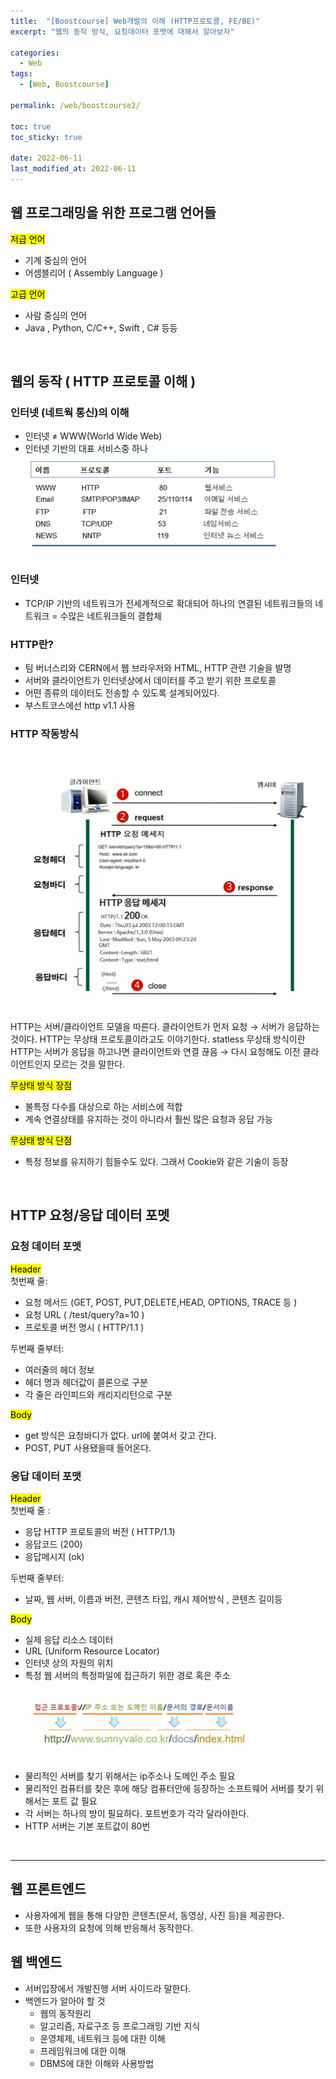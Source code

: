 ```yaml
---
title:  "[Boostcourse] Web개발의 이해 (HTTP프로토콜, FE/BE)"
excerpt: "웹의 동작 방식, 요청데이터 포멧에 대해서 알아보자"

categories:
  - Web
tags:
  - [Web, Boostcourse]

permalink: /web/boostcourse2/

toc: true
toc_sticky: true
 
date: 2022-06-11
last_modified_at: 2022-06-11
---
```


## 웹 프로그래밍을 위한 프로그램 언어들

<mark>저급 언어</mark>
- 기계 중심의 언어
- 어셈블리어 ( Assembly Language )

<mark>고급 언어</mark>
- 사람 중심의 언어
- Java , Python, C/C++, Swift , C# 등등

<br>

## 웹의 동작 ( HTTP 프로토콜 이해 )
### 인터넷 (네트웍 통신)의 이해
- 인터넷 ≠ WWW(World Wide Web)
- 인터넷 기반의 대표 서비스중 하나     
![Untitled](/assets/images/posts_img/2022-06-11-web-boostcourse2/Untitled.png)
### 인터넷
- TCP/IP 기반의 네트워크가 전세계적으로 확대되어 하나의 연결된 네트워크들의 네트워크 = 수많은 네트워크들의 결합체
  
### HTTP란?
- 팀 버너스리와 CERN에서 웹 브라우저와 HTML, HTTP 관련 기술을 발명
- 서버와 클라이언트가 인터넷상에서 데이터를 주고 받기 위한 프로토콜
- 어떤 종류의 데이터도 전송할 수 있도록 설계되어있다.
- 부스트코스에선 http v1.1 사용
  
### HTTP 작동방식   
![Untitled](/assets/images/posts_img/2022-06-11-web-boostcourse2/Untitled%201.png)
    
 HTTP는 서버/클라이언트 모델을 따른다. 클라이언트가 먼저 요청 → 서버가 응답하는 것이다. HTTP는 무상태 프로토콜이라고도 이야기한다. statless 무상태 방식이란 HTTP는 서버가 응답을 하고나면 클라이언트와 연결 끊음 → 다시 요청해도 이전 클라이언트인지 모르는 것을 말한다.
  
<mark>무상태 방식 장점</mark>
- 불특정 다수를 대상으로 하는 서비스에 적합
- 계속 연결상태를 유지하는 것이 아니라서 훨씬 많은 요청과 응답 가능
  
<mark>무상태 방식 단점</mark>
- 특정 정보를 유지하기 힘들수도 있다. 그래서 Cookie와 같은 기술이 등장

<br>

## HTTP 요청/응답 데이터 포멧
### 요청 데이터 포멧
<Mark>Header</Mark>     
첫번째 줄:
-  요청 메서드 (GET, POST, PUT,DELETE,HEAD, OPTIONS, TRACE 등 )
- 요청 URL ( /test/query?a=10 )
- 프로토콜 버전 명시 ( HTTP/1.1 )
            
두번째 줄부터:
- 여러줄의 헤더 정보
- 헤더 명과 헤더값이 콜론으로 구분
- 각 줄은 라인피드와 캐리지리턴으로 구분


<Mark>Body</Mark> 
- get 방식은 요청바디가 없다. url에 붙여서 갖고 간다.
- POST, PUT 사용됐을때 들어온다.
  
### 응답 데이터 포맷
<Mark>Header</Mark>     
첫번째 줄 :
- 응답 HTTP 프로토콜의 버전 ( HTTP/1.1)
- 응답코드 (200)
- 응답메시지 (ok)
            
두번째 줄부터:    
- 날짜, 웹 서버, 이름과 버전, 콘텐츠 타입, 캐시 제어방식 , 콘텐츠 길이등

<Mark>Body</Mark> 
- 실제 응답 리소스 데이터
- URL (Uniform Resource Locator)
- 인터넷 상의 자원의 위치
- 특정 웹 서버의 특정파일에 접근하기 위한 경로 혹은 주소

![Untitled](/assets/images/posts_img/2022-06-11-web-boostcourse2/Untitled%202.png)
        
- 물리적인 서버를 찾기 위해서는 ip주소나 도메인 주소 필요
- 물리적인 컴퓨터를 찾은 후에 해당 컴퓨터안에 등장하는 소프트웨어 서버를 찾기 위해서는 포트 값 필요
- 각 서버는 하나의 방이 필요하다. 포트번호가 각각 달라야한다.
- HTTP 서버는 기본 포트값이 80번
  
<br>

---
## 웹 프론트엔드
- 사용자에게 웹을 통해 다양한 콘텐츠(문서, 동영상, 사진 등)을 제공한다.
- 또한 사용자의 요청에 의해 반응해서 동작한다.

## 웹 백엔드

- 서버입장에서 개발진행 서버 사이드라 말한다.
- 백엔드가 알아야 할 것
    - 웹의 동작원리
    - 알고리즘, 자료구조 등 프로그래밍 기반 지식
    - 운영체제, 네트워크 등에 대한 이해
    - 프레임워크에 대한 이해
    - DBMS에 대한 이해와 사용방법